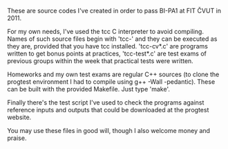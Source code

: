 These are source codes I've created in order to pass BI-PA1 at FIT ČVUT in 2011.

For my own needs, I've used the tcc C interpreter to avoid compiling. Names of
such source files begin with 'tcc-' and they can be executed as they are,
provided that you have tcc installed. 'tcc-cv\*.c' are programs written to get
bonus points at practices, 'tcc-test\*.c' are test exams of previous groups
within the week that practical tests were written.

Homeworks and my own test exams are regular C++ sources (to clone the progtest
environment I had to compile using g++ -Wall -pedantic). These can be built
with the provided Makefile. Just type 'make'.

Finally there's the test script I've used to check the programs against reference
inputs and outputs that could be downloaded at the progtest website.


You may use these files in good will, though I also welcome money and praise.

